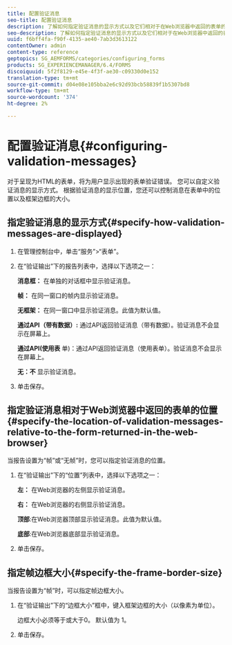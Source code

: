 ```yaml
---
title: 配置验证消息
seo-title: 配置验证消息
description: 了解如何指定验证消息的显示方式以及它们相对于在Web浏览器中返回的表单的位置。
seo-description: 了解如何指定验证消息的显示方式以及它们相对于在Web浏览器中返回的表单的位置。
uuid: f6bff4fa-f90f-4135-ae40-7ab3d3613122
contentOwner: admin
content-type: reference
geptopics: SG_AEMFORMS/categories/configuring_forms
products: SG_EXPERIENCEMANAGER/6.4/FORMS
discoiquuid: 5f2f8129-e45e-4f3f-ae30-c09330d0e152
translation-type: tm+mt
source-git-commit: d04e08e105bba2e6c92d93bcb58839f1b5307bd8
workflow-type: tm+mt
source-wordcount: '374'
ht-degree: 2%

---
```



# 配置验证消息{#configuring-validation-messages}

对于呈现为HTML的表单，将为用户显示出现的表单验证错误。 您可以自定义验证消息的显示方式。 根据验证消息的显示位置，您还可以控制消息在表单中的位置以及框架边框的大小。

## 指定验证消息的显示方式{#specify-how-validation-messages-are-displayed}

1. 在管理控制台中，单击“服务”>“表单”。
1. 在“验证输出”下的报告列表中，选择以下选项之一：

   **消息框：** 在单独的对话框中显示验证消息。

   **帧：** 在同一窗口的帧内显示验证消息。

   **无框架：** 在同一窗口中显示验证消息。此值为默认值。

   **通过API（带有数据）:** 通过API返回验证消息（带有数据）。验证消息不会显示在屏幕上。

   **通过API(使用表** 单)：通过API返回验证消息（使用表单）。验证消息不会显示在屏幕上。

   **无：不** 显示验证消息。

1. 单击保存。

## 指定验证消息相对于Web浏览器中返回的表单的位置{#specify-the-location-of-validation-messages-relative-to-the-form-returned-in-the-web-browser}

当报告设置为“帧”或“无帧”时，您可以指定验证消息的位置。

1. 在“验证输出”下的“位置”列表中，选择以下选项之一：

   **左：** 在Web浏览器的左侧显示验证消息。

   **右：** 在Web浏览器的右侧显示验证消息。

   **顶部**:在Web浏览器顶部显示验证消息。此值为默认值。

   **底部**:在Web浏览器底部显示验证消息。

1. 单击保存。

## 指定帧边框大小{#specify-the-frame-border-size}

当报告设置为“帧”时，可以指定帧边框大小。

1. 在“验证输出”下的“边框大小”框中，键入框架边框的大小（以像素为单位）。

   边框大小必须等于或大于0。 默认值为 1。

1. 单击保存。


